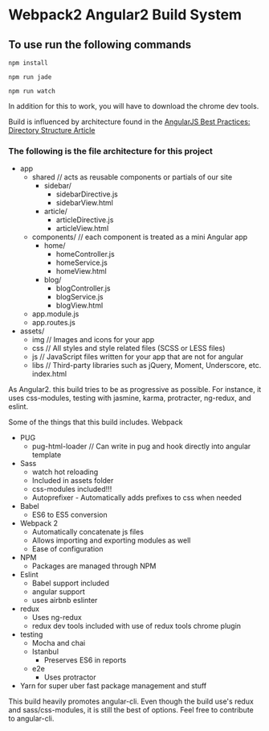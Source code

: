 # Webpack2 Angular2 Build System

## To use run the following commands ##

``npm install``

``npm run jade``

``npm run watch``

In addition for this to work, you will have to download the chrome dev tools.

Build is influenced by architecture found in the [AngularJS Best Practices: Directory Structure Article](https://scotch.io/tutorials/angularjs-best-practices-directory-structure)

### The following is the file architecture for this project ###
- app
  - shared   // acts as reusable components or partials of our site
    - sidebar/
      - sidebarDirective.js
      - sidebarView.html
    - article/
      - articleDirective.js
      - articleView.html
  - components/   // each component is treated as a mini Angular app
    - home/
      - homeController.js
      - homeService.js
      - homeView.html
    - blog/
      - blogController.js
      - blogService.js
      - blogView.html
  - app.module.js
  - app.routes.js
- assets/
  - img         // Images and icons for your app
  - css      // All styles and style related files (SCSS or LESS files)
  - js       // JavaScript files written for your app that are not for angular
  - libs     // Third-party libraries such as jQuery, Moment, Underscore, etc.
index.html

As Angular2. this build tries to be as progressive as possible. For instance, it uses css-modules, testing with jasmine, karma, protracter, ng-redux, and eslint.

 Some of the things that this build includes. Webpack

* PUG
  * pug-html-loader // Can write in pug and hook directly into angular template
* Sass
  * watch hot reloading
  * Included in assets folder
  * css-modules included!!!
  * Autoprefixer - Automatically adds prefixes to css when needed
* Babel
  * ES6 to ES5 conversion  
* Webpack 2
  * Automatically concatenate js files
  * Allows importing and exporting modules as well
  * Ease of configuration
* NPM
  * Packages are managed through NPM
* Eslint
  * Babel support included
  * angular support
  * uses airbnb eslinter  
* redux
  * Uses ng-redux
  * redux dev tools included with use of redux tools chrome plugin
* testing
  * Mocha and chai
  * Istanbul
    * Preserves ES6 in reports
  * e2e
    * Uses protractor  
* Yarn for super uber fast package management and stuff             

This build heavily promotes angular-cli. Even though the build use's redux and
sass/css-modules, it is still the best of options. Feel free to contribute to
angular-cli.
